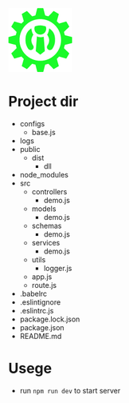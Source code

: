 ![Alt text](https://github.com/swustdyd/simple-project-cli/raw/master/src/demos/1.0/client/LOGO.png) 
# Project dir
- configs
    - base.js
- logs
- public
    - dist
        - dll
- node_modules
- src
    - controllers
        - demo.js
    - models
        - demo.js
    - schemas
        - demo.js
    - services
        - demo.js
    - utils
        - logger.js
    - app.js
    - route.js
- .babelrc
- .eslintignore
- .eslintrc.js
- package.lock.json
- package.json
- README.md

# Usege
- run `npm run dev` to start server
